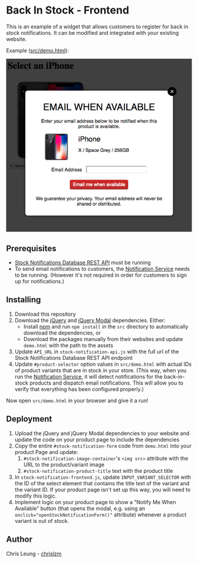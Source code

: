 # Back In Stock - Frontend

This is an example of a widget that allows customers to register for back in stock notifications. It can be modified and integrated with your existing website.

Example ([src/demo.html](src/demo.html)):

![Demo Notification Form](doc/sample.png "Demo Notification Form")

## Prerequisites

* [Stock Notifications Database REST API](../RestApi) must be running
* To send email notifications to customers, the [Notification Service](../NotificationService) needs to be running. (However it's not required in order for customers to sign up for notifications.)

## Installing

1. Download this repository
2. Download the [jQuery](https://jquery.com/) and [jQuery Modal](https://jquerymodal.com) dependencies. Either:
    * Install [npm](https://www.npmjs.com/) and run `npm install` in the `src` directory to automatically download the dependencies, or
    * Download the packages manually from their websites and update `demo.html` with the path to the assets
3. Update `API_URL` in `stock-notification-api.js` with the full url of the Stock Notifications Database REST API endpoint
4. Update `#product-selector` option values in `src/demo.html` with actual IDs of product variants that are in stock in your store. (This way, when you run the [Notification Service](../NotificationService), it will detect notifications for the back-in-stock products and dispatch email notifications. This will allow you to verify that everything has been configured properly.)

Now open `src/demo.html` in your browser and give it a run!

## Deployment

1. Upload the jQuery and jQuery Modal dependencies to your website and update the code on your product page to include the dependencies
3. Copy the entire `#stock-notification-form` code from `demo.html` into your product Page and update:
    1. `#stock-notification-image-container`'s `<img src>` attribute with the URL to the product/variant image
    2. `#stock-notification-product-title` text with the product title
4. In `stock-notification-frontend.js`, update `INPUT_VARIANT_SELECTOR` with the ID of the select element that contains the title text of the variant and the variant ID. If your product page isn't set up this way, you will need to modify this logic.
5. Implement logic on your product page to show a "Notify Me When Available" button (that opens the modal, e.g. using an `onclick="openStockNotificationForm()"` attribute) whenever a product variant is out of stock.

## Author

Chris Leung - [chrislzm](https://github.com/chrislzm)
